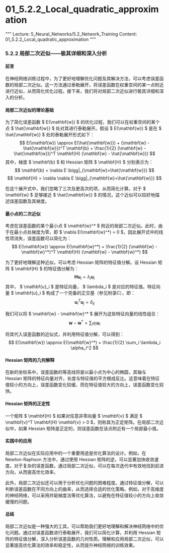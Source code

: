 # 01_5.2.2_Local_quadratic_approximation

"""
Lecture: 5_Neural_Networks/5.2_Network_Training
Content: 01_5.2.2_Local_quadratic_approximation
"""

### 5.2.2 局部二次近似——极其详细和深入分析

#### 前言

在神经网络训练过程中，为了更好地理解优化问题及其解决方法，可以考虑误差函数的局部二次近似。这一方法通过泰勒展开，将误差函数在权重空间的某一点附近进行近似，从而简化优化过程。接下来，我们将对局部二次近似进行极其详细和深入的分析。

#### 局部二次近似的理论基础

为了简化误差函数 $ E(\mathbf{w}) $ 的优化过程，我们可以在权重空间的某个点 $ \hat{\mathbf{w}} $ 处对其进行泰勒展开。假设 $ E(\mathbf{w}) $ 是在 $ \hat{\mathbf{w}} $ 处的泰勒展开形式如下：
$$ E(\mathbf{w}) \approx E(\hat{\mathbf{w}}) + (\mathbf{w} - \hat{\mathbf{w}})^T \mathbf{b} + \frac{1}{2} (\mathbf{w} - \hat{\mathbf{w}})^T \mathbf{H} (\mathbf{w} - \hat{\mathbf{w}}) $$
其中，梯度 $ \mathbf{b} $ 和 Hessian 矩阵 $ \mathbf{H} $ 分别表示为：
$$ \mathbf{b} = \nabla E \bigg|_{\mathbf{w}=\hat{\mathbf{w}}} $$
$$ \mathbf{H} = \nabla \nabla E \bigg|_{\mathbf{w}=\hat{\mathbf{w}}} $$

在这个展开式中，我们忽略了三次及更高次的项，从而简化计算。对于 $ \mathbf{w} $ 足够接近 $ \hat{\mathbf{w}} $ 的情况，这个近似可以较好地描述误差函数及其梯度。

#### 最小点的二次近似

考虑在误差函数的某个最小点 $ \mathbf{w}^* $ 附近的局部二次近似。此时，由于在最小点处梯度为零，即 $ \nabla E(\mathbf{w}^*) = 0 $，因此展开式中的线性项消失，误差函数可以简化为：
$$ E(\mathbf{w}) \approx E(\mathbf{w}^*) + \frac{1}{2} (\mathbf{w} - \mathbf{w}^*)^T \mathbf{H} (\mathbf{w} - \mathbf{w}^*) $$

为了更好地理解这种近似，可以考虑 Hessian 矩阵的特征值分解。设 Hessian 矩阵 $ \mathbf{H} $ 的特征值分解为：
$$ \mathbf{H} \mathbf{u}_i = \lambda_i \mathbf{u}_i $$
其中， $ \mathbf{u}_i $ 是特征向量， $ \lambda_i $ 是对应的特征值。特征向量 $ \mathbf{u}_i $ 构成了一个完备的正交基（参见附录C），即：
$$ \mathbf{u}_i^T \mathbf{u}_j = \delta_{ij} $$

我们可以将 $ \mathbf{w} - \mathbf{w}^* $ 展开为这些特征向量的线性组合：
$$ \mathbf{w} - \mathbf{w}^* = \sum_i \alpha_i \mathbf{u}_i $$

将其代入误差函数的近似式，并利用特征值分解，可以得到：
$$ E(\mathbf{w}) \approx E(\mathbf{w}^*) + \frac{1}{2} \sum_i \lambda_i \alpha_i^2 $$

#### Hessian 矩阵的几何解释

在新的坐标系中，误差函数的等高线将是以最小点为中心的椭圆，其轴与 Hessian 矩阵的特征向量对齐，长度与特征值的平方根成反比。这意味着在特征值较小的方向上，误差函数变化较缓，而在特征值较大的方向上，误差函数变化较快。

#### Hessian 矩阵的正定性

一个矩阵 $ \mathbf{H} $ 如果对任意非零向量 $ \mathbf{v} $ 满足 $ \mathbf{v}^T \mathbf{H} \mathbf{v} > 0 $，则称其为正定矩阵。在局部二次近似中，如果 Hessian 矩阵是正定的，则误差函数在该点附近有一个局部最小值。

#### 实践中的应用

局部二次近似在实际应用中的一个重要用途是优化算法的设计。例如，在 Newton-Raphson 方法中，通过使用 Hessian 矩阵的逆，可以显著加快收敛速度。对于复杂的误差函数，通过局部二次近似，可以在每次迭代中有效地找到前进方向，从而提高优化效率。

此外，局部二次近似还可以用于分析优化问题的困难程度。通过特征值分解，可以判断误差函数在不同方向上的曲率，从而选择合适的优化策略。例如，对于高维度的神经网络，可以采用共轭梯度法等优化算法，以避免在特征值较小的方向上收敛缓慢的问题。

#### 总结

局部二次近似是一种强大的工具，可以帮助我们更好地理解和解决神经网络中的优化问题。通过对误差函数进行泰勒展开，我们可以简化计算，并利用 Hessian 矩阵的特征值分解，深入分析误差函数的几何性质。理解和应用局部二次近似，可以显著提高优化算法的效率和稳定性，从而提升神经网络的训练效果。